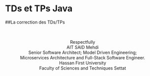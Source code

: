 # TDs et TPs Java
##La correction des TDs/TPs
<br /><br /><br />


<p align="center">
Respectfully<br />
AIT SAID Mehdi<br />
Senior Software Architect; Model Driven Engineering; <br /> Microservices Architecture and Full-Stack Software Engineer.<br />
Hassan First University <br />
Faculty of Sciences and Techniques Settat <br />
  </p>

